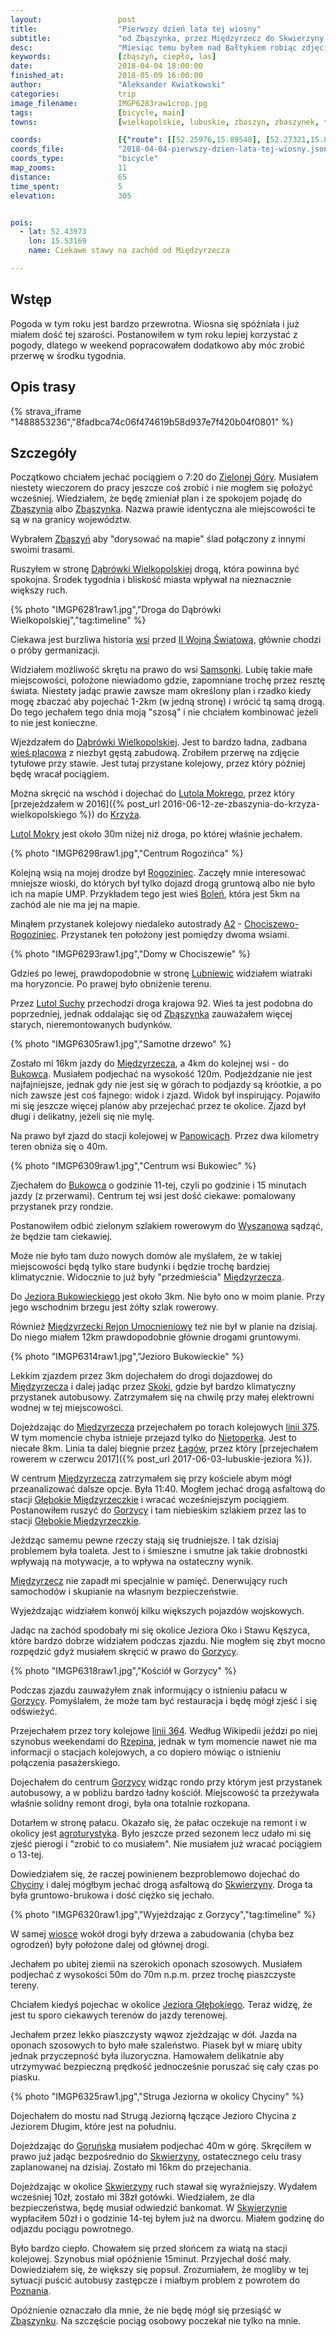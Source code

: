 ```yaml
---
layout:                 post
title:                  "Pierwszy dzień lata tej wiosny"
subtitle:               "od Zbąszynka, przez Międzyrzecz do Skwierzyny; skoro była już zima tej wiosny to czas na lato"
desc:                   "Miesiąc temu byłem nad Bałtykiem robiąc zdjęcia przy -10 stopniach. Teraz, podczas pierwszych dni wiosny, temperatura była tak wysoka, że czułem się jakby to było lato. Postanowiłem przejechać rowerem okolice między Zbąszynkiem a Skwierzyną."
keywords:               [zbąszyń, ciepło, las]
date:                   2018-04-04 18:00:00
finished_at:            2018-05-09 16:00:00
author:                 "Aleksander Kwiatkowski"
categories:             trip
image_filename:         IMGP6283raw1crop.jpg
tags:                   [bicycle, main]
towns:                  [wielkopolskie, lubuskie, zbaszyn, zbaszynek, trzciel, miedzyrzecz, bledzew, skwierzyna]

coords:                 [{"route": [[52.25976,15.89548], [52.27321,15.81222], [52.34164,15.71043], [52.37540,15.68897], [52.37927,15.64966], [52.40724,15.63833], [52.44440,15.57808], [52.44011,15.52932], [52.48122,15.45087], [52.48457,15.40144], [52.51654,15.41174], [52.53607,15.46014], [52.58741,15.47886], [52.59378,15.49448], [52.59075,15.50014]], "type": "bicycle"}]
coords_file:            "2018-04-04-pierwszy-dzien-lata-tej-wiosny.json"
coords_type:            "bicycle"
map_zooms:              11
distance:               65
time_spent:             5
elevation:              305


pois:
  - lat: 52.43973
    lon: 15.53169
    name: Ciekawe stawy na zachód od Międzyrzecza

---
```


[wiki-zielona-gora]: https://pl.wikipedia.org/wiki/Zielona_G%C3%B3ra
[wiki-zbaszyn]: https://pl.wikipedia.org/wiki/Zb%C4%85szy%C5%84
[wiki-zbaszynek]: https://pl.wikipedia.org/wiki/Zb%C4%85szynek
[wiki-dabrowka-wielkopolska]: https://pl.wikipedia.org/wiki/D%C4%85br%C3%B3wka_Wielkopolska
[wiki-samsonki]: https://pl.wikipedia.org/wiki/Samsonki
[wiki-lutol-mokry]: https://pl.wikipedia.org/wiki/Lutol_Mokry
[wiki-krzyz]: https://pl.wikipedia.org/wiki/Krzy%C5%BC_Wielkopolski
[wiki-rogoziniec]: https://pl.wikipedia.org/wiki/Rogoziniec
[wiki-bolen]: https://pl.wikipedia.org/wiki/Bole%C5%84_(wojew%C3%B3dztwo_lubuskie)
[wiki-a2]: https://pl.wikipedia.org/wiki/Autostrada_A2_(Polska)
[wiki-chociszewo-rogoziniec]: https://pl.wikipedia.org/wiki/Chociszewo_Rogoziniec
[wiki-lubniewice]: https://pl.wikipedia.org/wiki/Lubniewice
[wiki-lutol-suchy]: https://pl.wikipedia.org/wiki/Lutol_Suchy
[wiki-bukowiec]: https://pl.wikipedia.org/wiki/Bukowiec_(wojew%C3%B3dztwo_lubuskie)
[wiki-wyszanowo]: https://pl.wikipedia.org/wiki/Wyszanowo
[wiki-miedzyrzecz]: https://pl.wikipedia.org/wiki/Mi%C4%99dzyrzecz
[wiki-jezioro-bukowieckie]: https://pl.wikipedia.org/wiki/Jezioro_Bukowieckie
[wiki-mru]: https://pl.wikipedia.org/wiki/Mi%C4%99dzyrzecki_Rejon_Umocniony
[wiki-skoki]: https://pl.wikipedia.org/wiki/Skoki_(wojew%C3%B3dztwo_lubuskie)
[wiki-nietoperek]: https://pl.wikipedia.org/wiki/Nietoperek_(wie%C5%9B_w_wojew%C3%B3dztwie_lubuskim)
[wiki-lagow]: https://pl.wikipedia.org/wiki/%C5%81ag%C3%B3w_(powiat_%C5%9Bwiebodzi%C5%84ski)
[wiki-glebokie-miedzyrzeczkie]: https://pl.wikipedia.org/wiki/G%C5%82%C4%99bokie_Mi%C4%99dzyrzeckie
[wiki-chycina]: https://pl.wikipedia.org/wiki/Chycina
[wiki-skwierzyna]: https://pl.wikipedia.org/wiki/Skwierzyna
[wiki-ii-wojna]: https://pl.wikipedia.org/wiki/II_wojna_%C5%9Bwiatowa
[wiki-linia-364]: https://pl.wikipedia.org/wiki/Linia_kolejowa_nr_364
[wiki-panowice]: https://pl.wikipedia.org/wiki/Panowice
[wiki-jezioro-glebokie]: https://pl.wikipedia.org/wiki/Jezioro_G%C5%82%C4%99bokie_(Pojezierze_Lubuskie)
[wiki-gorunsko]: https://pl.wikipedia.org/wiki/Goru%C5%84sko
[wiki-poznan]: https://pl.wikipedia.org/wiki/Pozna%C5%84
[wiki-linia-375]: https://pl.wikipedia.org/wiki/Linia_kolejowa_nr_375
[wiki-okolnica]: https://pl.wikipedia.org/wiki/Wie%C5%9B_placowa
[wiki-gorzyca]: https://pl.wikipedia.org/wiki/Gorzyca_(wojew%C3%B3dztwo_lubuskie)
[wiki-rzepin]: https://pl.wikipedia.org/wiki/Rzepin

[gorzyca-agroturystyka]: http://agroturmaya.pl/

## Wstęp

Pogoda w tym roku jest bardzo przewrotna. Wiosna się spóźniała i już miałem dość
tej szarości. Postanowiłem w tym roku lepiej korzystać z pogody, dlatego w
weekend popracowałem dodatkowo aby móc zrobić przerwę w środku tygodnia.

## Opis trasy

{% strava_iframe "1488853236","8fadbca74c06f474619b58d937e7f420b04f0801" %}

## Szczegóły

Początkowo chciałem jechać pociągiem o 7:20 do [Zielonej Góry][wiki-zielona-gora].
Musiałem niestety wieczorem do pracy jeszcze coś zrobić i nie mogłem się
położyć wcześniej. Wiedziałem, że będę zmieniał plan i ze spokojem
pojadę do [Zbąszynia][wiki-zbaszyn] albo [Zbąszynka][wiki-zbaszynek].
Nazwa prawie identyczna ale miejscowości te są w na granicy województw.

Wybrałem [Zbąszyń][wiki-zbaszyn] aby "dorysować na mapie" ślad połączony z innymi
swoimi trasami.

Ruszyłem w stronę [Dąbrówki Wielkopolskiej][wiki-dabrowka-wielkopolska] drogą, która
powinna być spokojna. Środek tygodnia i bliskość miasta wpływał na nieznacznie
większy ruch.

{% photo "IMGP6281raw1.jpg","Droga do Dąbrówki Wielkopolskiej","tag:timeline" %}

Ciekawa jest burzliwa historia [wsi][wiki-dabrowka-wielkopolska] przed
[II Wojną Światową][wiki-ii-wojna], głównie chodzi o próby germanizacji.

Widziałem możliwość skrętu na prawo do wsi [Samsonki][wiki-samsonki]. Lubię
takie małe miejscowości, położone niewiadomo gdzie, zapomniane trochę przez
resztę świata. Niestety jadąc prawie zawsze mam określony plan i rzadko kiedy mogę
zbaczać aby pojechać 1-2km (w jedną stronę) i wrócić tą samą drogą.
Do tego jechałem tego dnia moją "szosą" i nie chciałem kombinować jeżeli to nie
jest konieczne.

Wjeżdzałem do [Dąbrówki Wielkopolskiej][wiki-dabrowka-wielkopolska].
Jest to bardzo ładna, zadbana [wieś placowa][wiki-okolnica] z niezbyt gęstą zabudową.
Zrobiłem przerwę na zdjęcie tytułowe przy stawie. Jest tutaj przystane kolejowy,
przez który później będę wracał pociągiem.

Można skręcić na wschód i dojechać do [Lutola Mokrego][wiki-lutol-mokry],
przez który
[przejeżdzałem w 2016]({% post_url 2016-06-12-ze-zbaszynia-do-krzyza-wielkopolskiego %}) do [Krzyża][wiki-krzyz].

[Lutol Mokry][wiki-lutol-mokry] jest około 30m niżej niż droga, po której właśnie jechałem.

{% photo "IMGP6298raw1.jpg","Centrum Rogozińca" %}

Kolejną wsią na mojej drodze był [Rogoziniec][wiki-rogoziniec].
Zaczęły mnie interesować mniejsze wioski, do których był tylko dojazd drogą gruntową
albo nie było ich na mapie UMP. Przykładem tego jest wieś [Boleń][wiki-bolen], która
jest 5km na zachód ale nie ma jej na mapie.

Minąłem przystanek kolejowy niedaleko autostrady [A2][wiki-a2] -
[Chociszewo-Rogoziniec][wiki-chociszewo-rogoziniec].
Przystanek ten położony jest pomiędzy dwoma
wsiami.

{% photo "IMGP6293raw1.jpg","Domy w Chociszewie" %}

Gdzieś po lewej, prawdopodobnie w stronę [Lubniewic][wiki-lubniewice] widziałem
wiatraki ma horyzoncie. Po prawej było obniżenie terenu.

Przez [Lutol Suchy][wiki-lutol-suchy] przechodzi droga krajowa 92. Wieś ta jest podobna do
poprzedniej, jednak oddalając się od [Zbąszynka][wiki-zbaszynek] zauważałem więcej
starych, nieremontowanych budynków.

{% photo "IMGP6305raw1.jpg","Samotne drzewo" %}

Zostało mi 16km jazdy do [Międzyrzecza][wiki-miedzyrzecz], a 4km do kolejnej wsi -
do [Bukowca][wiki-bukowiec].
Musiałem podjechać na wysokość 120m. Podjeżdzanie nie jest najfajniejsze, jednak gdy nie jest się
w górach to podjazdy są króotkie, a po nich zawsze jest coś fajnego: widok i zjazd.
Widok był inspirujący.
Pojawiło mi się jeszcze więcej planów aby przejechać przez te okolice.
Zjazd był długi i delikatny, jeżeli się nie mylę.

Na prawo był zjazd do stacji kolejowej w [Panowicach][wiki-panowice]. Przez dwa
kilometry teren obniża się o 40m.

{% photo "IMGP6309raw1.jpg","Centrum wsi Bukowiec" %}

Zjechałem do [Bukowca][wiki-bukowiec] o godzinie 11-tej, czyli po godzinie i 15
minutach jazdy (z przerwami). Centrum tej wsi jest dość ciekawe: pomalowany
przystanek przy rondzie.

Postanowiłem odbić zielonym szlakiem
rowerowym do [Wyszanowa][wiki-wyszanowo] sądząć, że będzie tam ciekawiej.

Może nie było tam dużo nowych domów ale
myślałem, że w takiej miejscowości będą tylko stare budynki i będzie trochę
bardziej klimatycznie. Widocznie to już
były "przedmieścia" [Międzyrzecza][wiki-miedzyrzecz].

Do [Jeziora Bukowieckiego][wiki-jezioro-bukowieckie] jest około 3km.
Nie było ono w moim planie.
Przy jego wschodnim brzegu jest żółty szlak rowerowy.

Również [Międzyrzecki Rejon Umocnieniowy][wiki-mru] też nie był w planie na dzisiaj.
Do niego miałem 12km prawdopodobnie głównie drogami gruntowymi.

{% photo "IMGP6314raw1.jpg","Jezioro Bukowieckie" %}

Lekkim zjazdem przez 3km dojechałem do drogi dojazdowej do [Międzyrzecza][wiki-miedzyrzecz]
i dalej jadąc przez [Skoki][wiki-skoki], gdzie był bardzo klimatyczny przystanek autobusowy.
Zatrzymałem się na chwilę przy małej elektrowni wodnej w tej miejscowości.

Dojeżdzając do [Międzyrzecza][wiki-miedzyrzecz] przejechałem po torach kolejowych
[linii 375][wiki-linia-375]. W tym momencie chyba istnieje przejazd tylko do
[Nietoperka][wiki-nietoperek]. Jest to niecałe 8km. Linia ta dalej biegnie
przez [Łagów][wiki-lagow], przez który
[przejechałem rowerem w czerwcu 2017]({% post_url 2017-06-03-lubuskie-jeziora %}).

W centrum [Międzyrzecza][wiki-miedzyrzecz] zatrzymałem się przy kościele abym
mógł przeanalizować dalsze opcje. Była 11:40. Mogłem jechać drogą asfaltową do stacji
[Głębokie Międzyrzeczkie][wiki-glebokie-miedzyrzeczkie] i wracać wcześniejszym pociągiem.
Postanowiłem ruszyć do [Gorzycy][wiki-gorzyca] i tam niebieskim szlakiem przez
las to stacji [Głębokie Międzyrzeczkie][wiki-glebokie-miedzyrzeczkie].

Jeżdząc samemu pewne rzeczy stają się trudniejsze. I tak dzisiaj problemem była
toaleta. Jest to i śmieszne i smutne jak takie drobnostki wpływają na motywacje, a to
wpływa na ostateczny wynik.

[Międzyrzecz][wiki-miedzyrzecz] nie zapadł mi specjalnie w pamięć. Denerwujący
ruch samochodów i skupianie na własnym bezpieczeństwie.

Wyjeżdzając widziałem konwój kilku większych pojazdów wojskowych.

Jadąc na zachód spodobały mi się okolice Jeziora Oko
i Stawu Kęszyca, które bardzo dobrze widziałem podczas zjazdu.
Nie mogłem się zbyt mocno rozpędzić gdyż musiałem skręcić w prawo do
[Gorzycy][wiki-gorzyca].

{% photo "IMGP6318raw1.jpg","Kościół w Gorzycy" %}

Podczas zjazdu zauważyłem znak informujący o istnieniu pałacu w [Gorzycy][wiki-gorzyca].
Pomyślałem, że może tam być restauracja i będę mógł zjeść i się odświeżyć.

Przejechałem przez tory kolejowe [linii 364][wiki-linia-364]. Według Wikipedii
jeździ po niej szynobus weekendami do [Rzepina][wiki-rzepin], jednak w tym momencie nawet nie ma informacji
o stacjach kolejowych, a co dopiero mówiąc o istnieniu połączenia pasażerskiego.

Dojechałem do centrum [Gorzycy][wiki-gorzyca] widząc rondo przy którym
jest przystanek autobusowy, a w pobliżu bardzo ładny kościół.
Miejscowość ta przeżywała właśnie solidny remont drogi, była ona totalnie rozkopana.

Dotarłem w stronę pałacu. Okazało się, że pałac oczekuje na remont i w okolicy
jest [agroturystyka][gorzyca-agroturystyka]. Było jeszcze przed sezonem lecz
udało mi się zjeść pierogi i "zrobić to co musiałem". Nie musiałem już wracać
pociągiem o 13-tej.

Dowiedziałem się, że raczej powinienem bezproblemowo dojechać do [Chyciny][wiki-chycina] i dalej
mógłbym jechać drogą asfaltową do [Skwierzyny][wiki-skwierzyna]. Droga ta była gruntowo-brukowa i
dość ciężko się jechało.

{% photo "IMGP6320raw1.jpg","Wyjeżdzając z Gorzycy","tag:timeline" %}

W samej [wiosce][wiki-gorzyca] wokół drogi były drzewa a zabudowania (chyba bez ogrodzeń)
były położone dalej od głównej drogi.

Jechałem po ubitej ziemii na szerokich oponach szosowych. Musiałem podjechać
z wysokości 50m do 70m n.p.m. przez trochę piaszczyste tereny.

Chciałem kiedyś pojechac w okolice [Jeziora Głębokiego][wiki-jezioro-glebokie].
Teraz widzę, że jest tu sporo ciekawych terenów do jazdy terenowej.

Jechałem przez lekko piaszczysty wąwoz zjeżdzając w dół. Jazda na oponach szosowych
to było małe szaleństwo. Piasek był w miarę ubity jednak przyczepność była
iluzoryczna. Hamowałem delikatnie aby utrzymywać bezpieczną prędkość jednocześnie
poruszać się cały czas po piasku.

{% photo "IMGP6325raw1.jpg","Struga Jeziorna w okolicy Chyciny" %}

Dojechałem do mostu nad Strugą Jeziorną łączące Jezioro Chycina z Jeziorem Długim,
które jest na południu.

Dojeżdzając do [Goruńska][wiki-gorunsko] musiałem podjechać 40m w górę.
Skręciłem w prawo już jadąc bezpośrednio do [Skwierzyny][wiki-skwierzyna], ostatecznego
celu trasy zaplanowanej na dzisiaj. Zostało mi 16km do przejechania.

Dojeżdzając w okolice [Skwierzyny][wiki-skwierzyna] ruch stawał się wyraźniejszy.
Wydałem wcześniej 10zł, zostało mi 38zł gotówki. Wiedziałem, że dla bezpieczeństwa, będę
musiał odwiedzić bankomat. W [Skwierzynie][wiki-skwierzyna] wypłaciłem 50zł i
o godzinie 14-tej byłem już na dworcu. Miałem godzinę do odjazdu pociągu powrotnego.

Było bardzo ciepło. Chowałem się przed słońcem za wiatą na stacji kolejowej.
Szynobus miał opóźnienie 15minut. Przyjechał dość mały. Dowiedziałem się, że większy się popsuł.
Zrozumiałem, że mogliby w tej sytuacji puścić autobusy zastępcze i miałbym problem z powrotem
do [Poznania][wiki-poznan].

Opóźnienie oznaczało dla mnie, że nie będę mógł się przesiąść w [Zbąszynku][wiki-zbaszynek].
Na szczęście pociąg osobowy poczekał nie tylko na mnie.
